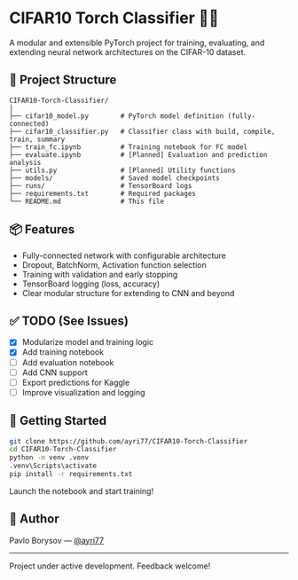 # CIFAR10 Torch Classifier 🧠🔥

A modular and extensible PyTorch project for training, evaluating, and extending neural network architectures on the CIFAR-10 dataset.

## 📁 Project Structure

```
CIFAR10-Torch-Classifier/
│
├── cifar10_model.py        # PyTorch model definition (fully-connected)
├── cifar10_classifier.py   # Classifier class with build, compile, train, summary
├── train_fc.ipynb          # Training notebook for FC model
├── evaluate.ipynb          # [Planned] Evaluation and prediction analysis
├── utils.py                # [Planned] Utility functions
├── models/                 # Saved model checkpoints
├── runs/                   # TensorBoard logs
├── requirements.txt        # Required packages
└── README.md               # This file
```

## 📦 Features

- Fully-connected network with configurable architecture
- Dropout, BatchNorm, Activation function selection
- Training with validation and early stopping
- TensorBoard logging (loss, accuracy)
- Clear modular structure for extending to CNN and beyond

## ✅ TODO (See Issues)

- [x] Modularize model and training logic
- [x] Add training notebook
- [ ] Add evaluation notebook
- [ ] Add CNN support
- [ ] Export predictions for Kaggle
- [ ] Improve visualization and logging

## 🚀 Getting Started

```bash
git clone https://github.com/ayri77/CIFAR10-Torch-Classifier
cd CIFAR10-Torch-Classifier
python -m venv .venv
.venv\Scripts\activate
pip install -r requirements.txt
```

Launch the notebook and start training!

## 🧩 Author

Pavlo Borysov — [@ayri77](https://github.com/ayri77)

---

Project under active development. Feedback welcome!
